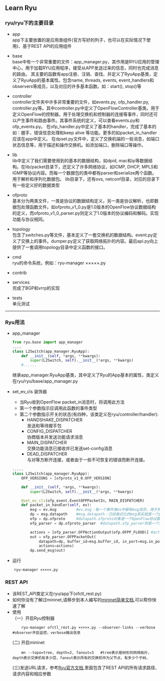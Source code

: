 Learn Ryu  
---
### ryu/ryu下的主要目录   
* app  
app下主要放置的是应用类组件(官方写好的列子，也可以在实际情况下使用)、基于REST API的应用组件  

* base  
base中有一个非常重要的文件：app_manager.py，其作用是RYU应用的管理中心，用于加载RYU应用程序，接受从APP发送过来的信息，同时也完成消息的路由。
其主要的函数有app注册、注销、查找、并定义了RyuApp基类，定义了RyuApp的基本属性。包含name, threads, events, event_handlers和observers等成员，以及对应的许多基本函数。如：start(), stop()等  

* controller  
controller文件夹中许多非常重要的文件，如events.py, ofp_handler.py, controller.py等。其中controller.py中定义了OpenFlowController基类。用于定义OpenFlow的控制器，用于处理交换机和控制器的连接等事件，同时还可以产生事件和路由事件。其事件系统的定义，可以查看events.py和ofp_events.py。
在ofp_handler.py中定义了基本的handler，完成了基本的如：握手，错误信息处理和keep alive 等功能。更多的如packet_in_handler应该在app中定义。
在dpset.py文件中，定义了交换机端的一些消息，如端口状态信息等，用于描述和操作交换机。如添加端口，删除端口等操作。  

* lib  
lib中定义了我们需要使用到的基本的数据结构，如dpid, mac和ip等数据结构。在lib/packet目录下，还定义了许多网络协议，如ICMP, DHCP, MPLS和IGMP等协议内容。而每一个数据包的类中都有parser和serialize两个函数。用于解析和序列化数据包。
lib目录下，还有ovs, netconf目录，对应的目录下有一些定义好的数据类型  

* ofproto  
基本分为两类文件，一类是协议的数据结构定义，另一类是协议解析，也即数据包处理函数文件。如ofproto_v1_0.py是1.0版本的OpenFlow协议数据结构的定义，而ofproto_v1_0_parser.py则定义了1.0版本的协议编码和解码。实现功能与协议相同。  

* topology  
包含了switches.py等文件，基本定义了一套交换机的数据结构。event.py定义了交换上的事件。dumper.py定义了获取网络拓扑的内容。最后api.py向上提供了一套调用topology目录中定义函数的接口。  

* cmd  
ryu的命令系统，例如：ryu-manager ×××××.py  

* contrib  

* services  
完成了BGP和vrrp的实现  

* tests  
单元测试 
---  
### Ryu用法  
* app_manager
    ```python
    from ryu.base import app_manager
    ....
    class L2Switch(app_manager.RyuApp):
        def __init__(self, *args, **kwargs):
            super(L2Switch, self).__init__(*args, **kwargs)
        #......
    ```
    继承app_manager.RyuApp基类，其中定义了Ryu的App基本的属性，类定义在ryu/ryu/base/app_manager.py  

* set_ev_cls 装饰器  
    + 当Ryu收到OpenFlow packet_in消息时，将调用此方法  
    + 第一个参数指示应调用此函数的事件类型
    + 第二个参数指示开关的状态(有四种，该类定义在ryu/controller/handler):  
        + HANDSHAKE_DISPATCHER  
            发送和等待握手包  
        + CONFIG_DISPATCHER     
            协商版本并发送功能请求消息  
        + MAIN_DISPATCHER  
            交换功能消息已接收并已发送set-config消息  
        + DEAD_DISPATCHER  
            与对等方断开连接，或者由于一些不可恢复的错误而断开连接。  
    ```python
    .....
    class L2Switch(app_manager.RyuApp):
        OFP_VERSIONS = [ofproto_v1_0.OFP_VERSION]
    
        def __init__(self, *args, **kwargs):
            super(L2Switch, self).__init__(*args, **kwargs)
    
        @set_ev_cls(ofp_event.EventOFPPacketIn, MAIN_DISPATCHER)
        def packet_in_handler(self, ev):
            msg = ev.msg         #ev.msg：每一个事件类ev中都有msg成员，用于携带触发事件的数据包。
            dp = msg.datapath    #msg.datapath：已经格式化的msg其实就是一个packet_in报文，msg.datapath直接可以获得packet_in报文的datapath结构。datapath用于描述一个交换网桥。也是和控制器通信的实体单元。datapath.send_msg()函数用于发送数据到指定datapath。通过datapath.id可获得dpid数据
            ofp = dp.ofproto     #datapath.ofproto对象是一个OpenFlow协议数据结构的对象，成员包含OpenFlow协议的数据结构，如动作类型OFPP_FLOOD。
            ofp_parser = dp.ofproto_parser  #datapath.ofp_parser则是一个按照OpenFlow解析的数据结构
    
            actions = [ofp_parser.OFPActionOutput(ofp.OFPP_FLOOD)] #actions是一个列表，用于存放action list，可在其中添加动作,通过ofp_parser类，可以构造构造packet_out数据结构。括弧中填写对应字段的赋值即可
            out = ofp_parser.OFPPacketOut(
                datapath=dp, buffer_id=msg.buffer_id, in_port=msg.in_port,
                actions=actions)  
            dp.send_msg(out)
    ```
* 运行  
```
    ryu-manager ×××××.py
```

  
### REST API   
* 该REST_API类定义在ryu/app下(ofctl_rest.py)
* 如何你没有了解过mininet,请移步到本人编写的[mininet简单文档](),可以帮你快速了解  
* 使用  
  （一）开启Ryu控制器
    ```
        ryu-manager ofctl_rest.py ×××××.py --observer-links --verbose       #observer开启监控，verbose输出信息 
    ```  
   (二) 开启mininet
    ```
        mn --topo=tree, depth=2, fanout=3   #tree表示是树形的网络拓扑，depth表示交换机有多少层，fanout表示所有的交换机作为父节点，有多少个子树。
    ```
   (三)发送URL请求，参考[Ryu官方文档](https://ryu.readthedocs.io/en/latest/app/ofctl_rest.html),里面包含了REST API的所有请求路径、请求内容和相应参数 
    